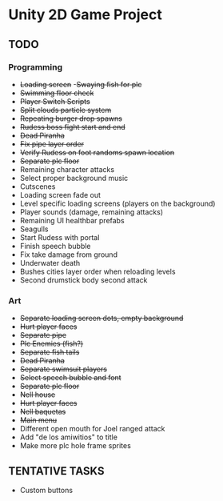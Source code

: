 # Unity 2D Game Project

## TODO
### Programming
- ~~Loading screen~~
-~~Swaying fish for plc~~
- ~~Swimming floor check~~
- ~~Player Switch Scripts~~
- ~~Split clouds particle system~~
- ~~Repeating burger drop spawns~~
- ~~Rudess boss fight start and end~~
- ~~Dead Piranha~~
- ~~Fix pipe layer order~~
- ~~Verify Rudess on foot randoms spawn location~~
- ~~Separate plc floor~~
- Remaining character attacks
- Select proper background music
- Cutscenes
- Loading screen fade out
- Level specific loading screens (players on the background)
- Player sounds (damage, remaining attacks)
- Remaining UI healthbar prefabs
- Seagulls
- Start Rudess with portal
- Finish speech bubble
- Fix take damage from ground
- Underwater death
- Bushes cities layer order when reloading levels
- Second drumstick body second attack

### Art
- ~~Separate loading screen dots, empty background~~
- ~~Hurt player faces~~
- ~~Separate pipe~~
- ~~Plc Enemies (fish?)~~
- ~~Separate fish tails~~
- ~~Dead Piranha~~
- ~~Separate swimsuit players~~
- ~~Select speech bubble and font~~
- ~~Separate plc floor~~
- ~~Nell house~~
- ~~Hurt player faces~~
- ~~Nell baquetas~~
- ~~Main menu~~
- Different open mouth for Joel ranged attack
- Add "de los amiwitios" to title
- Make more plc hole frame sprites

## TENTATIVE TASKS

- Custom buttons